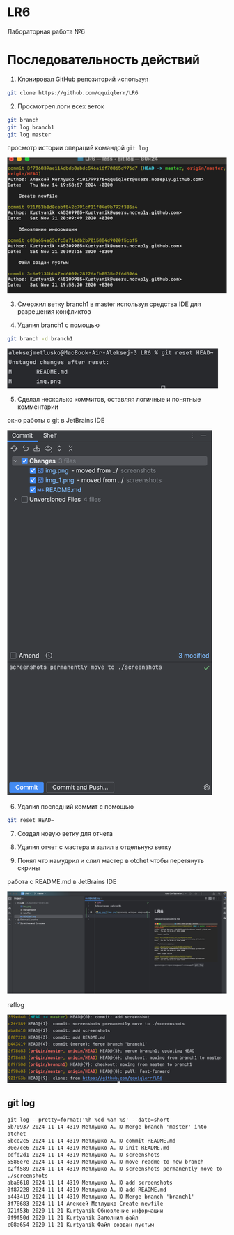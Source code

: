 # LR6
Лабораторная работа №6

# Последовательность действий
1. Клонировал GitHub репозиторий используя
```bash
git clone https://github.com/qquiqlerr/LR6
```


2. Просмотрел логи всех веток
```bash
git branch
git log branch1
git log master
```
просмотр истории операций командой `git log`

![img.png](screenshots/img.png)


3. Смержил ветку branch1 в master используя средства IDE для разрешения конфликтов


4. Удалил branch1 с помощью
```bash
git branch -d branch1
```
![img_1.png](screenshots/img_4.png)

5. Сделал несколько коммитов, оставляя логичные и понятные комментарии

окно работы с git в JetBrains IDE

![img.png](screenshots/img3.png)

6. Удалил последний коммит с помощью
```bash
git reset HEAD~
```

7. Создал новую ветку для отчета


8. Удалил отчет с мастера и залил в отдельную ветку


9. Понял что намудрил и слил мастер в otchet чтобы перетянуть скрины


работа с README.md в JetBrains IDE

![img_1.png](screenshots/img_1.png)

reflog

![img.png](screenshots/img_5.png) 



## git log

```text
git log --pretty=format:'%h %cd %an %s' --date=short
5b70937 2024-11-14 4319 Метлушко А. Ю Merge branch 'master' into otchet
5bce2c5 2024-11-14 4319 Метлушко А. Ю commit README.md
80e7ce6 2024-11-14 4319 Метлушко А. Ю init README.md
cdfd2d1 2024-11-14 4319 Метлушко А. Ю screenshots
5586e7e 2024-11-14 4319 Метлушко А. Ю move readme to new branch
c2ff589 2024-11-14 4319 Метлушко А. Ю screenshots permanently move to ./screenshots
aba8610 2024-11-14 4319 Метлушко А. Ю add screenshots
0f87228 2024-11-14 4319 Метлушко А. Ю add README.md
b443419 2024-11-14 4319 Метлушко А. Ю Merge branch 'branch1'
3f78683 2024-11-14 Алексей Метлушко Create newfile
921f53b 2020-11-21 Kurtyanik Обновление информации
0f9f50d 2020-11-21 Kurtyanik Заполнил файл
c08a654 2020-11-21 Kurtyanik Файл создан пустым
```
